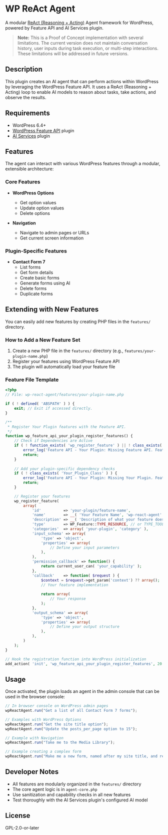 # WP ReAct Agent

A modular [ReAct (Reasoning + Acting)](https://arxiv.org/abs/2210.03629) Agent framework for WordPress, powered by Feature API and AI Services plugin.

> **Note:** This is a Proof of Concept implementation with several limitations. The current version does not maintain conversation history, user inputs during task execution, or multi-step interactions. These limitations will be addressed in future versions.


## Description

This plugin creates an AI agent that can perform actions within WordPress by leveraging the WordPress Feature API. It uses a ReAct (Reasoning + Acting) loop to enable AI models to reason about tasks, take actions, and observe the results.

## Requirements

- WordPress 6.4+
- [WordPress Feature API](https://github.com/Automattic/wp-feature-api/) plugin
- [AI Services](https://wordpress.org/plugins/ai-services/) plugin

## Features

The agent can interact with various WordPress features through a modular, extensible architecture:

### Core Features
- **WordPress Options**
  - Get option values
  - Update option values
  - Delete options

- **Navigation**
  - Navigate to admin pages or URLs
  - Get current screen information

### Plugin-Specific Features
- **Contact Form 7**
  - List forms
  - Get form details
  - Create basic forms
  - Generate forms using AI
  - Delete forms
  - Duplicate forms

## Extending with New Features

You can easily add new features by creating PHP files in the `features/` directory.

### How to Add a New Feature Set

1. Create a new PHP file in the `features/` directory (e.g., `features/your-plugin-name.php`)
2. Register your features using WordPress Feature API
3. The plugin will automatically load your feature file

### Feature File Template

```php
<?php
// File: wp-react-agent/features/your-plugin-name.php

if ( ! defined( 'ABSPATH' ) ) {
    exit; // Exit if accessed directly.
}

/**
 * Register Your Plugin features with the Feature API.
 */
function wp_feature_api_your_plugin_register_features() {
    // Check if Dependencies are Active
    if ( ! function_exists( 'wp_register_feature' ) || ! class_exists( 'WP_Feature' ) ) {
        error_log('Feature API - Your Plugin: Missing Feature API. Features not registered.');
        return;
    }
    
    // Add your plugin-specific dependency checks
    if ( ! class_exists( 'Your_Plugin_Class' ) ) {
        error_log('Feature API - Your Plugin: Missing Your Plugin. Features not registered.');
        return;
    }

    // Register your features
    wp_register_feature(
        array(
            'id'          => 'your-plugin/feature-name',
            'name'        => __( 'Your Feature Name', 'wp-react-agent' ),
            'description' => __( 'Description of what your feature does.', 'wp-react-agent' ),
            'type'        => WP_Feature::TYPE_RESOURCE, // or TYPE_TOOL
            'categories'  => array( 'your-plugin', 'category' ),
            'input_schema' => array(
                'type' => 'object',
                'properties' => array(
                    // Define your input parameters
                ),
            ),
            'permission_callback' => function() {
                return current_user_can( 'your_capability' );
            },
            'callback'    => function( $request ) {
                $context = $request->get_param('context') ?? array();
                // Your feature implementation
                
                return array(
                    // Your response
                );
            },
            'output_schema' => array(
                'type' => 'object',
                'properties' => array(
                    // Define your output structure
                ),
            ),
        )
    );
}

// Hook the registration function into WordPress initialization
add_action( 'init', 'wp_feature_api_your_plugin_register_features', 20 );
```

## Usage

Once activated, the plugin loads an agent in the admin console that can be used in the browser console:

```javascript
// In browser console on WordPress admin pages
wpReactAgent.run("Get a list of all Contact Form 7 forms");

// Examples with WordPress Options
wpReactAgent.run("Get the site title option");
wpReactAgent.run("Update the posts_per_page option to 15");

// Example with Navigation
wpReactAgent.run("Take me to the Media Library");

// Example creating a complex form
wpReactAgent.run("Make me a new form, named after my site title, and related to it. It should have a ton of fields and send to the current user's email.");
```

## Developer Notes

- All features are modularly organized in the `features/` directory
- The core agent logic is in `agent-core.php`
- Use sanitization and capability checks in all new features
- Test thoroughly with the AI Services plugin's configured AI model

## License

GPL-2.0-or-later
